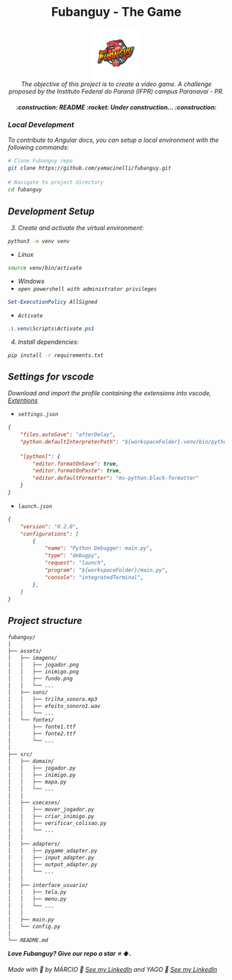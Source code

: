 <h1 align="center">Fubanguy - The Game</h1>

<p align="center">
  <img src="assets/images/fubanguy_logo.png" alt="fubanguy-logo" width="120px" height="120px"/>
  <br>
  <em>The objective of this project is to create a video game. A challenge proposed by the Instituto Federal do Paraná (IFPR) campus Paranavaí - PR.
  <br>
</p>

<h4 align="center">
    :construction: README :rocket: Under construction... :construction:
</h4>

### Local Development

To contribute to Angular docs, you can setup a local environment with the following commands:

```bash
# Clone Fubanguy repo
git clone https://github.com/yamacinelli/fubanguy.git

# Navigate to project directory
cd fubanguy
```

## Development Setup

3. Create and activate the virtual environment:

```bash
python3 -m venv venv
```
* Linux
```bash
source venv/bin/activate
```
* Windows
* ```open powershell with administrator privileges```

```powershell
Set-ExecutionPolicy AllSigned
```
* ```Activate```
```powershell
.\.venv\Scripts\Activate.ps1
```

4. Install dependencies:

```bash
pip install -r requirements.txt
```

## Settings for vscode


Download and import the profile containing the extensions into vscode, [Extentions](https://drive.google.com/file/d/1FIF-ZdqTT4A0Ocv8bIXZG7sMWGT3OkfF/view)

* ```settings.json```
```json
{
    "files.autoSave": "afterDelay",
    "python.defaultInterpreterPath": "${workspaceFolder}.venv/bin/python3",

    "[python]": {
        "editor.formatOnSave": true,
        "editor.formatOnPaste": true,
        "editor.defaultFormatter": "ms-python.black-formatter"
    }
}
```

* ```launch.json```
```json
{
    "version": "0.2.0",
    "configurations": [
        {
            "name": "Python Debugger: main.py",
            "type": "debugpy",
            "request": "launch",
            "program": "${workspaceFolder}/main.py",
            "console": "integratedTerminal",
        },
    ]
}
```

## Project structure

```plaintext
fubanguy/
│
├── assets/
│   ├── imagens/
│   │   ├── jogador.png
│   │   ├── inimigo.png
│   │   ├── fundo.png
│   │   └── ...
│   ├── sons/
│   │   ├── trilha_sonora.mp3
│   │   ├── efeito_sonoro1.wav
│   │   └── ...
│   └── fontes/
│       ├── fonte1.ttf
│       ├── fonte2.ttf
│       └── ...
│
├── src/
│   ├── domain/
│   │   ├── jogador.py
│   │   ├── inimigo.py
│   │   ├── mapa.py
│   │   └── ...
│   │
│   ├── usecases/
│   │   ├── mover_jogador.py
│   │   ├── criar_inimigo.py
│   │   ├── verificar_colisao.py
│   │   └── ...
│   │
│   ├── adapters/
│   │   ├── pygame_adapter.py
│   │   ├── input_adapter.py
│   │   ├── output_adapter.py
│   │   └── ...
│   │
│   ├── interface_usuario/
│   │   ├── tela.py
│   │   ├── menu.py
│   │   └── ...
│   │
│   ├── main.py
│   └── config.py
│
└── README.md
```

**Love Fubanguy? Give our repo a star :star: :arrow_up:.**

Made with :blue_heart: by MÁRCIO :wave: [See my LinkedIn](https://www.linkedin.com/in/marciojcarvalho/) and YAGO :wave: [See my LinkedIn](https://www.linkedin.com/in/yago-macinelli-569560140?utm_source=share&utm_campaign=share_via&utm_content=profile&utm_medium=android_app)
